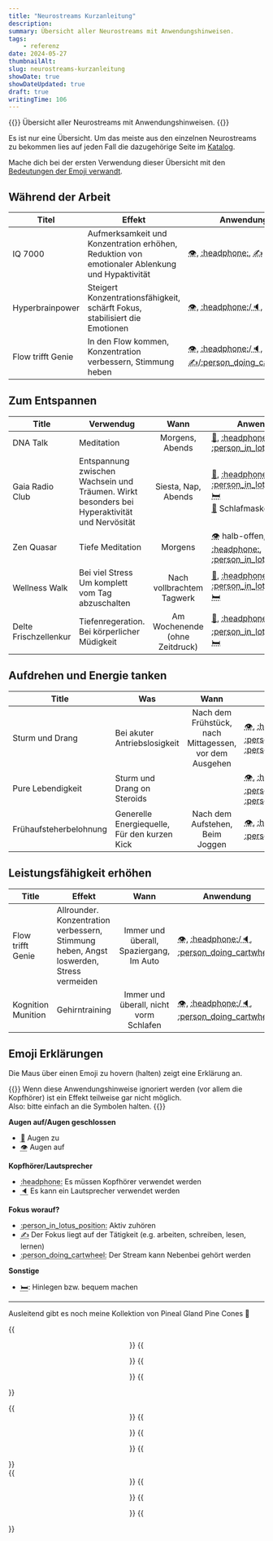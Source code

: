 ```yaml
---
title: "Neurostreams Kurzanleitung"
description:
summary: Übersicht aller Neurostreams mit Anwendungshinweisen.
tags:
    - referenz
date: 2024-05-27
thumbnailAlt:
slug: neurostreams-kurzanleitung
showDate: true
showDateUpdated: true
draft: true
writingTime: 106
---
```


{{<lead>}}
Übersicht aller Neurostreams mit Anwendungshinweisen.
{{</lead>}}

Es ist nur eine Übersicht. Um das meiste aus den einzelnen
Neurostreams zu bekommen lies auf jeden Fall die dazugehörige Seite im
[Katalog](Neurostreams-Katalog.pdf).

Mache dich bei der ersten Verwendung dieser Übersicht mit den
[Bedeutungen der Emoji verwandt](#emoji-erklärungen).


## Während der Arbeit

<!-- Für alle Titel gilt: Augen offen <abbr class="no-underline" title="Augen offen">:eye:</abbr> (<abbr class="no-underline" title="Augen können geschlossen werden">:see_no_evil:</abbr>) und der Fokus liegt auf dem was man tut <abbr class="no-underline" title="Fokus liegt auf dem was man tut">:writing_hand:</abbr> (e.g. arbeiten, schreiben, lesen, studieren, etc.) -->

| Titel | Effekt | Anwendung |
|-|-|-|
| IQ 7000 | Aufmerksamkeit und Konzentration erhöhen,<br>Reduktion von emotionaler Ablenkung und Hypaktivität | <abbr class="no-underline" title="Augen offen">:eye:</abbr>, <abbr class="no-underline" title="Kopfhörer sind Pflicht">:headphone:</abbr>, <abbr class="no-underline" title="Fokus liegt auf dem was man tut">:writing_hand:</abbr> |
| Hyperbrainpower | Steigert Konzentrationsfähigkeit, schärft Fokus,<br>stabilisiert die Emotionen | <abbr class="no-underline" title="Augen offen">:eye:</abbr>, <abbr class="no-underline" title="Kopfhörer sind empfohlen">:headphone:</abbr>/<abbr class="no-underline" title="Lautsprecher sind möglich">:speaker:</abbr>, <abbr class="no-underline" title="Fokus liegt auf dem was man tut">:writing_hand:</abbr> |
| Flow trifft Genie | In den Flow kommen, Konzentration verbessern, Stimmung heben | <abbr class="no-underline" title="Augen offen">:eye:</abbr>, <abbr class="no-underline" title="Kopfhörer sind empfohlen">:headphone:</abbr>/<abbr class="no-underline" title="Lautsprecher sind möglich">:speaker:</abbr>, <abbr class="no-underline" title="Fokus liegt auf dem was man tut">:writing_hand:</abbr>/<abbr class="no-underline" title="Kann nebenbei gehört werden">:person_doing_cartwheel:</abbr> |

## Zum Entspannen

<!-- Für alle Titel gilt: Augen zu <abbr class="no-underline" title="Augen geschlossen">:see_no_evil:</abbr> und aktiv zuhören <abbr class="no-underline" title="Aktiv zuhören">:person_in_lotus_position:</abbr>. -->

| Title | Verwendug | Wann | Anwendung |
|-|-|:-:|-|
| DNA Talk | Meditation | Morgens, Abends | <abbr class="no-underline" title="Augen geschlossen">:see_no_evil:</abbr>, <abbr class="no-underline" title="Kopfhörer sind Pflicht">:headphone:</abbr>, <abbr class="no-underline" title="Aktiv zuhören">:person_in_lotus_position:</abbr> |
| Gaia Radio Club | Entspannung zwischen Wachsein und Träumen. Wirkt besonders bei Hyperaktivität und Nervösität | Siesta, Nap, Abends | <abbr class="no-underline" title="Augen geschlossen">:see_no_evil:</abbr>, <abbr class="no-underline" title="Kopfhörer sind Pflicht">:headphone:</abbr>, <abbr class="no-underline" title="Aktiv zuhören">:person_in_lotus_position:</abbr> <abbr class="no-underline" title="Hinlegen">:bed:</abbr><br><abbr class="no-underline" title="Schlafmaske verwenden">:goggles:</abbr> <span class="text-xs">Schlafmaske</span> |
| Zen Quasar | Tiefe Meditation | Morgens | <abbr class="no-underline" title="Augen halb-offen">:eye:</abbr> <span class="text-xs">halb-offen<span>, <abbr class="no-underline" title="Kopfhörer sind Pflicht">:headphone:</abbr>, <abbr class="no-underline" title="Aktiv zuhören">:person_in_lotus_position:</abbr> |
| Wellness Walk | Bei viel Stress<br>Um komplett vom Tag abzuschalten | Nach vollbrachtem Tagwerk | <abbr class="no-underline" title="Augen geschlossen">:see_no_evil:</abbr>, <abbr class="no-underline" title="Kopfhörer sind Pflicht">:headphone:</abbr>, <abbr class="no-underline" title="Aktiv zuhören">:person_in_lotus_position:</abbr> <abbr class="no-underline" title="Hinlegen">:bed:</abbr> |
| Delte Frischzellenkur | Tiefenregeration.<br>Bei körperlicher Müdigkeit | Am Wochenende (ohne Zeitdruck) | <abbr class="no-underline" title="Augen geschlossen">:see_no_evil:</abbr>, <abbr class="no-underline" title="Kopfhörer sind empfohlen">:headphone:</abbr>/<abbr class="no-underline" title="Lautsprecher sind möglich">:speaker:</abbr>, <abbr class="no-underline" title="Aktiv zuhören">:person_in_lotus_position:</abbr> <abbr class="no-underline" title="Hinlegen">:bed:</abbr> |

## Aufdrehen und Energie tanken

| Title | Was | Wann | Anwendung |
|-|-|:-:|-|
| Sturm und Drang | Bei akuter Antriebslosigkeit | Nach dem Frühstück, nach Mittagessen,<br>vor dem Ausgehen | <abbr class="no-underline" title="Augen offen">:eye:</abbr>, <abbr class="no-underline" title="Kopfhörer sind empfohlen">:headphone:</abbr>/<abbr class="no-underline" title="Lautsprecher sind möglich">:speaker:</abbr>, <abbr class="no-underline" title="Aktiv zuhören">:person_in_lotus_position:</abbr> <abbr class="no-underline" title="Tätigkeiten die nicht ablenken gehen nebenbei">:person_doing_cartwheel:</abbr> |
| Pure Lebendigkeit | Sturm und Drang on Steroids | | <abbr class="no-underline" title="Augen offen">:eye:</abbr>, <abbr class="no-underline" title="Kopfhörer sind empfohlen">:headphone:</abbr>/<abbr class="no-underline" title="Lautsprecher sind möglich">:speaker:</abbr>, <abbr class="no-underline" title="Aktiv zuhören">:person_in_lotus_position:</abbr> <abbr class="no-underline" title="Tätigkeiten die nicht ablenken gehen nebenbei">:person_doing_cartwheel:</abbr> |
| Frühaufsteherbelohnung | Generelle Energiequelle, Für den kurzen Kick | Nach dem Aufstehen,<br>Beim Joggen | <abbr class="no-underline" title="Augen offen">:eye:</abbr>, <abbr class="no-underline" title="Kopfhörer sind Pflicht">:headphone:</abbr>, <abbr class="no-underline" title="Kann nebenbei gehört werden">:person_doing_cartwheel:</abbr> |

## Leistungsfähigkeit erhöhen

<!-- Um die Leistungsfähigkeit generell zu erhöhen, unabhängig von der ausgeführten Tätigkeit. -->

<!-- Für beide Titel gilt: mit offnen Augen hören <abbr class="no-underline" title="Augen offen">:eye:</abbr>, Kopfhörer sind empfohlen <abbr class="no-underline" title="Kopfhörer sind empfohlen">:headphone:</abbr>, Lautsprecher aber sind möglich <abbr class="no-underline" title="Lautsprecher sind möglich">:speaker:</abbr>. Die Titel können praktisch immer nebenbei gehört werden <abbr class="no-underline" title="Kann nebenbei gehört werden">:person_doing_cartwheel:</abbr> -->

| Title | Effekt | Wann | Anwendung |
|-|-|:-:|-|
| Flow trifft Genie | Allrounder.<br>Konzentration verbessern, Stimmung heben, Angst loswerden, Stress vermeiden | Immer und überall, Spaziergang, Im Auto | <abbr class="no-underline" title="Augen offen">:eye:</abbr>, <abbr class="no-underline" title="Kopfhörer sind empfohlen">:headphone:</abbr>/<abbr class="no-underline" title="Lautsprecher sind möglich">:speaker:</abbr>, <abbr class="no-underline" title="Kann nebenbei gehört werden">:person_doing_cartwheel:</abbr> |
| Kognition Munition | Gehirntraining | Immer und überall, nicht vorm Schlafen | <abbr class="no-underline" title="Augen offen">:eye:</abbr>, <abbr class="no-underline" title="Kopfhörer sind empfohlen">:headphone:</abbr>/<abbr class="no-underline" title="Lautsprecher sind möglich">:speaker:</abbr>, <abbr class="no-underline" title="Kann nebenbei gehört werden">:person_doing_cartwheel:</abbr> |

## Emoji Erklärungen

Die Maus über einen Emoji zu hovern (halten) zeigt eine Erklärung an.

{{<alert>}}
Wenn diese Anwendungshinweise ignoriert werden (vor allem die Kopfhörer) ist
ein Effekt teilweise gar nicht möglich.
<br>
Also: bitte einfach an die Symbolen halten.
{{</alert>}}

**Augen auf/Augen geschlossen**
- <abbr class="no-underline" title="Augen zu">:see_no_evil:</abbr> Augen zu
- <abbr class="no-underline" title="Augen offen">:eye:</abbr> Augen auf

**Kopfhörer/Lautsprecher**
- <abbr class="no-underline" title="Kopfhörer sind Pflicht">:headphone:</abbr> Es müssen Kopfhörer verwendet werden
- <abbr class="no-underline" title="Lautsprecher sind möglich">:speaker:</abbr> Es kann ein Lautsprecher verwendet werden

**Fokus worauf?**
- <abbr class="no-underline" title="Aktiv zuhören">:person_in_lotus_position:</abbr> Aktiv zuhören
- <abbr class="no-underline" title="Fokus liegt auf dem was man tut">:writing_hand:</abbr> Der Fokus liegt auf der Tätigkeit (e.g. arbeiten, schreiben, lesen, lernen)
- <abbr class="no-underline" title="Kann nebenbei gehört werden">:person_doing_cartwheel:</abbr> Der Stream kann Nebenbei gehört werden

**Sonstige**
- <abbr class="no-underline" title="Hinlegen">:bed:</abbr>: Hinlegen bzw. bequem machen

---

Ausleitend gibt es noch meine Kollektion von Pineal Gland Pine
Cones :slightly_smiling_face:

{{<center>}}
    {{<figure src="collection/1.jpeg" alt="Abstract pine cone as pineal gland">}}
    {{<figure src="collection/8.jpeg" alt="Abstract pine cone as pineal gland">}}
{{</center>}}
<div class="pt-2"></div>
{{<center>}}
    {{<figure src="collection/3.jpeg" alt="Abstract pine cone as pineal gland">}}
    {{<figure src="collection/9.jpeg" alt="Abstract pine cone as pineal gland">}}
{{</center>}}
<div class="pt-2"></div>
{{<center>}}
    {{<figure src="collection/10.jpeg" class="w-12/12" alt="Abstract pine cone as pineal gland">}}
    {{<figure src="collection/2.jpeg" alt="Abstract pine cone as pineal gland">}}
{{</center>}}
